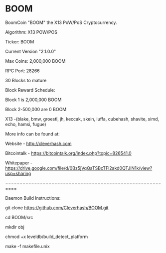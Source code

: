 BOOM
====

BoomCoin "BOOM" the X13 PoW/PoS Cryptocurrency.

Algorithm: X13 POW/POS

Ticker: BOOM

Current Version "2.1.0.0"

Max Coins: 2,000,000 BOOM

RPC Port: 28266

30 Blocks to mature

Block Reward Schedule:

Block 1 is 2,000,000  BOOM

Block 2-500,000 are 0 BOOM

X13 -(blake, bmw, groestl, jh, keccak, skein, luffa, cubehash, shavite, simd, echo, hamsi, fugue)

More info can be found at:

Website - http://cleverhash.com

Bitcointalk - https://bitcointalk.org/index.php?topic=826541.0

Whitepaper - https://drive.google.com/file/d/0Bz5jVqQaTSBcTFl2akd0QTJlN1k/view?usp=sharing


==========================================================

Daemon Build Instructions:

git clone https://github.com/Cleverhash/BOOM.git

cd BOOM/src

mkdir obj

chmod +x leveldb/build_detect_platform

make -f makefile.unix
